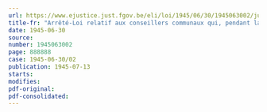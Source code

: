 ```yaml
---
url: https://www.ejustice.just.fgov.be/eli/loi/1945/06/30/1945063002/justel
title-fr: "Arrêté-Loi relatif aux conseillers communaux qui, pendant la guerre, ont démissionne ou transféré leur domicile dans une autre commune"
date: 1945-06-30
source:
number: 1945063002
page: 888888
case: 1945-06-30/02
publication: 1945-07-13
starts:
modifies:
pdf-original:
pdf-consolidated:
---
```


